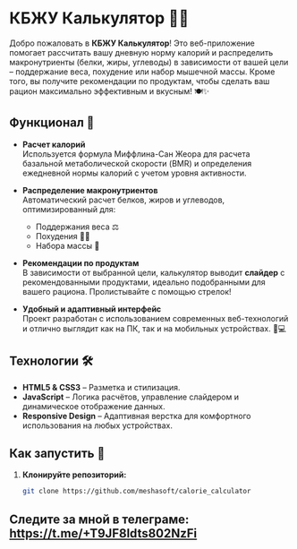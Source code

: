 # КБЖУ Калькулятор 🍎💪

Добро пожаловать в **КБЖУ Калькулятор**! Это веб-приложение помогает рассчитать вашу дневную норму калорий и распределить макронутриенты (белки, жиры, углеводы) в зависимости от вашей цели – поддержание веса, похудение или набор мышечной массы. Кроме того, вы получите рекомендации по продуктам, чтобы сделать ваш рацион максимально эффективным и вкусным! 🍽️✨

## Функционал 🚀

- **Расчет калорий**  
  Используется формула Миффлина-Сан Жеора для расчета базальной метаболической скорости (BMR) и определения ежедневной нормы калорий с учетом уровня активности.

- **Распределение макронутриентов**  
  Автоматический расчет белков, жиров и углеводов, оптимизированный для:
  - Поддержания веса ⚖️
  - Похудения 🏃‍♀️
  - Набора массы 💪

- **Рекомендации по продуктам**  
  В зависимости от выбранной цели, калькулятор выводит **слайдер** с рекомендованными продуктами, идеально подобранными для вашего рациона. Пролистывайте с помощью стрелок!

- **Удобный и адаптивный интерфейс**  
  Проект разработан с использованием современных веб-технологий и отлично выглядит как на ПК, так и на мобильных устройствах. 📱💻

## Технологии 🛠️

- **HTML5 & CSS3** – Разметка и стилизация.
- **JavaScript** – Логика расчётов, управление слайдером и динамическое отображение данных.
- **Responsive Design** – Адаптивная верстка для комфортного использования на любых устройствах.

## Как запустить 🚀

1. **Клонируйте репозиторий:**
   ```bash
   git clone https://github.com/meshasoft/calorie_calculator

## Следите за мной в телеграме: https://t.me/+T9JF8ldts802NzFi
